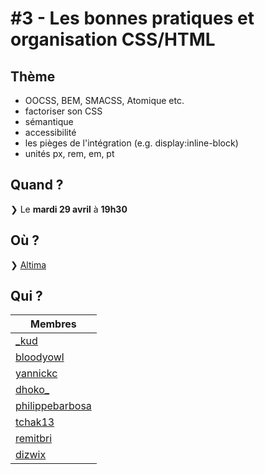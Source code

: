# #3 - Les bonnes pratiques et organisation CSS/HTML

## Thème

* OOCSS, BEM, SMACSS, Atomique etc.
* factoriser son CSS
* sémantique
* accessibilité
* les pièges de l'intégration (e.g. display:inline-block)
* unités px, rem, em, pt

## Quand ?

❯ Le **mardi 29 avril** à **19h30**

## Où ?

❯ [Altima](http://www.altima.fr/contact/paris.html)

## Qui ?

Membres |
--------|
[_kud](https://twitter.com/_kud) |
[bloodyowl](https://twitter.com/bloodyowl) |
[yannickc](https://twitter.com/yannickc) |
[dhoko_](https://twitter.com/dhoko_) |
[philippebarbosa](https://twitter.com/philippebarbosa) |
[tchak13](https://twitter.com/tchak13) |
[remitbri](https://twitter.com/remitbri) |
[dizwix](https://twitter.com/dizwix) |
